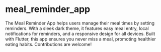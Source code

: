 # meal_reminder_app
The Meal Reminder App helps users manage their meal times by setting reminders. With a sleek dark theme, it features easy meal entry, local notifications for reminders, and a responsive design for all devices. Built with Flutter, this app ensures you never miss a meal, promoting healthier eating habits. Contributions are welcome!
